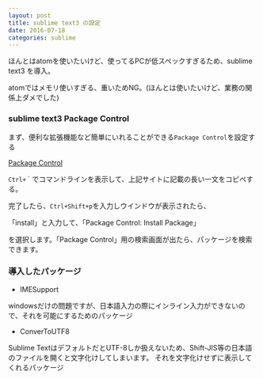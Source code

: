 ```yaml
---
layout: post
title: sublime text3 の設定
date: 2016-07-18
categories: sublime
---
```


ほんとはatomを使いたいけど、使ってるPCが低スペックすぎるため、sublime text3 を導入。

atomではメモリ使いすぎる、重いためNG。(ほんとは使いたいけど、業務の関係上ダメでした)


### sublime text3 Package Control 

まず、便利な拡張機能など簡単にいれることができる`Package Control`を設定する

[Package Control](https://packagecontrol.io/installation#st3)


`Ctrl+｀`でコマンドラインを表示して、上記サイトに記載の長い一文をコピペする。

完了したら、`Ctrl+Shift+p`を入力しウインドウが表示されたら、

「install」と入力して、「Package Control: Install Package」

を選択します。「Package Control」用の検索画面が出たら、パッケージを検索できます。

### 導入したパッケージ

- IMESupport

windowsだけの問題ですが、日本語入力の際にインライン入力ができないので、それを可能にするためのパッケージ

- ConverToUTF8

Sublime TextはデフォルトだとUTF-8しか扱えないため、Shift-JIS等の日本語のファイルを開くと文字化けしてしまいます。
それを文字化けせずに表示してくれるパッケージ



